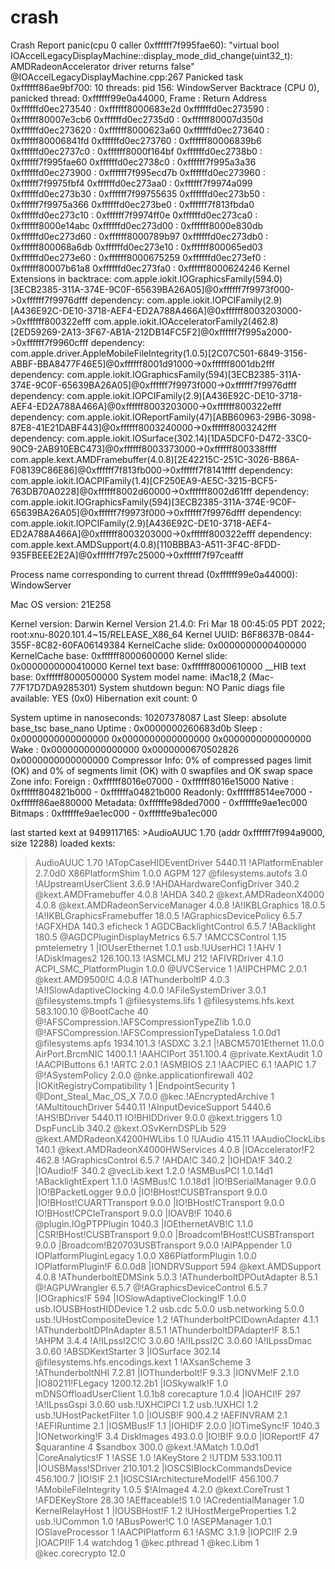 # crash
Crash Report
panic(cpu 0 caller 0xffffff7f995fae60): "virtual bool IOAccelLegacyDisplayMachine::display_mode_did_change(uint32_t): AMDRadeonAccelerator driver returns false" @IOAccelLegacyDisplayMachine.cpp:267
Panicked task 0xffffff86ae9bf700: 10 threads: pid 156: WindowServer
Backtrace (CPU 0), panicked thread: 0xffffff99e0a44000, Frame : Return Address
0xffffffd0ec273540 : 0xffffff8000683e2d 
0xffffffd0ec273590 : 0xffffff80007e3cb6 
0xffffffd0ec2735d0 : 0xffffff80007d350d 
0xffffffd0ec273620 : 0xffffff8000623a60 
0xffffffd0ec273640 : 0xffffff80006841fd 
0xffffffd0ec273760 : 0xffffff80006839b6 
0xffffffd0ec2737c0 : 0xffffff8000f164bf 
0xffffffd0ec2738b0 : 0xffffff7f995fae60 
0xffffffd0ec2738c0 : 0xffffff7f995a3a36 
0xffffffd0ec273900 : 0xffffff7f995ecd7b 
0xffffffd0ec273960 : 0xffffff7f9975fbf4 
0xffffffd0ec273aa0 : 0xffffff7f9974a099 
0xffffffd0ec273b30 : 0xffffff7f99755635 
0xffffffd0ec273b50 : 0xffffff7f9975a366 
0xffffffd0ec273be0 : 0xffffff7f813fbda0 
0xffffffd0ec273c10 : 0xffffff7f9974ff0e 
0xffffffd0ec273ca0 : 0xffffff8000e14abc 
0xffffffd0ec273d00 : 0xffffff8000e830db 
0xffffffd0ec273d60 : 0xffffff8000789b97 
0xffffffd0ec273db0 : 0xffffff800068a6db 
0xffffffd0ec273e10 : 0xffffff800065ed03 
0xffffffd0ec273e60 : 0xffffff8000675259 
0xffffffd0ec273ef0 : 0xffffff80007b61a8 
0xffffffd0ec273fa0 : 0xffffff8000624246 
      Kernel Extensions in backtrace:
         com.apple.iokit.IOGraphicsFamily(594.0)[3ECB2385-311A-374E-9C0F-65639BA26A05]@0xffffff7f9973f000->0xffffff7f9976dfff
            dependency: com.apple.iokit.IOPCIFamily(2.9)[A436E92C-DE10-3718-AEF4-ED2A788A466A]@0xffffff8003203000->0xffffff800322efff
         com.apple.iokit.IOAcceleratorFamily2(462.8)[2ED59269-2A13-3F67-AB1A-212DB14FC5F2]@0xffffff7f995a2000->0xffffff7f9960cfff
            dependency: com.apple.driver.AppleMobileFileIntegrity(1.0.5)[2C07C501-6849-3156-ABBF-BBA8477F46E5]@0xffffff8001d91000->0xffffff8001db2fff
            dependency: com.apple.iokit.IOGraphicsFamily(594)[3ECB2385-311A-374E-9C0F-65639BA26A05]@0xffffff7f9973f000->0xffffff7f9976dfff
            dependency: com.apple.iokit.IOPCIFamily(2.9)[A436E92C-DE10-3718-AEF4-ED2A788A466A]@0xffffff8003203000->0xffffff800322efff
            dependency: com.apple.iokit.IOReportFamily(47)[ABB60963-29B6-3098-87E8-41E21DABF443]@0xffffff8003240000->0xffffff8003242fff
            dependency: com.apple.iokit.IOSurface(302.14)[1DA5DCF0-D472-33C0-90C9-2AB910EBC473]@0xffffff8003373000->0xffffff800338ffff
         com.apple.kext.AMDFramebuffer(4.0.8)[2E42215C-251C-3026-B86A-F08139C86E86]@0xffffff7f813fb000->0xffffff7f8141ffff
            dependency: com.apple.iokit.IOACPIFamily(1.4)[CF250EA9-AE5C-3215-BCF5-763DB70A0228]@0xffffff8002d60000->0xffffff8002d61fff
            dependency: com.apple.iokit.IOGraphicsFamily(594)[3ECB2385-311A-374E-9C0F-65639BA26A05]@0xffffff7f9973f000->0xffffff7f9976dfff
            dependency: com.apple.iokit.IOPCIFamily(2.9)[A436E92C-DE10-3718-AEF4-ED2A788A466A]@0xffffff8003203000->0xffffff800322efff
            dependency: com.apple.kext.AMDSupport(4.0.8)[110BBBA3-A511-3F4C-8FDD-935FBEEE2E2A]@0xffffff7f97c25000->0xffffff7f97ceafff

Process name corresponding to current thread (0xffffff99e0a44000): WindowServer

Mac OS version:
21E258

Kernel version:
Darwin Kernel Version 21.4.0: Fri Mar 18 00:45:05 PDT 2022; root:xnu-8020.101.4~15/RELEASE_X86_64
Kernel UUID: B6F8637B-0844-355F-8C82-60FA06149384
KernelCache slide: 0x0000000000400000
KernelCache base:  0xffffff8000600000
Kernel slide:      0x0000000000410000
Kernel text base:  0xffffff8000610000
__HIB  text base: 0xffffff8000500000
System model name: iMac18,2 (Mac-77F17D7DA9285301)
System shutdown begun: NO
Panic diags file available: YES (0x0)
Hibernation exit count: 0

System uptime in nanoseconds: 10207378087
Last Sleep:           absolute           base_tsc          base_nano
  Uptime  : 0x0000000260683d0b
  Sleep   : 0x0000000000000000 0x0000000000000000 0x0000000000000000
  Wake    : 0x0000000000000000 0x0000000670502826 0x0000000000000000
Compressor Info: 0% of compressed pages limit (OK) and 0% of segments limit (OK) with 0 swapfiles and OK swap space
Zone info:
  Foreign : 0xffffff8016e07000 - 0xffffff8016e15000
  Native  : 0xffffff804821b000 - 0xffffffa04821b000
  Readonly: 0xffffff8514ee7000 - 0xffffff86ae880000
  Metadata: 0xffffffe98ded7000 - 0xffffffe9ae1ec000
  Bitmaps : 0xffffffe9ae1ec000 - 0xffffffe9ba1ec000

last started kext at 9499117165: >AudioAUUC	1.70 (addr 0xffffff7f994a9000, size 12288)
loaded kexts:
>AudioAUUC	1.70
>!ATopCaseHIDEventDriver	5440.11
>!APlatformEnabler	2.7.0d0
>X86PlatformShim	1.0.0
>AGPM	127
@filesystems.autofs	3.0
>!AUpstreamUserClient	3.6.9
>!AHDAHardwareConfigDriver	340.2
@kext.AMDFramebuffer	4.0.8
>!AHDA	340.2
@kext.AMDRadeonX4000	4.0.8
@kext.AMDRadeonServiceManager	4.0.8
>!A!IKBLGraphics	18.0.5
>!A!IKBLGraphicsFramebuffer	18.0.5
>!AGraphicsDevicePolicy	6.5.7
>!AGFXHDA	140.3
>eficheck	1
>AGDCBacklightControl	6.5.7
>!ABacklight	180.5
@AGDCPluginDisplayMetrics	6.5.7
>!AMCCSControl	1.15
>pmtelemetry	1
|IOUserEthernet	1.0.1
>usb.!UUserHCI	1
>!AHV	1
>!ADiskImages2	126.100.13
>!ASMCLMU	212
>!AFIVRDriver	4.1.0
>ACPI_SMC_PlatformPlugin	1.0.0
@UVCService	1
>!A!IPCHPMC	2.0.1
@kext.AMD9500!C	4.0.8
>!AThunderboltIP	4.0.3
>!A!ISlowAdaptiveClocking	4.0.0
>!AFileSystemDriver	3.0.1
@filesystems.tmpfs	1
@filesystems.lifs	1
@filesystems.hfs.kext	583.100.10
@BootCache	40
@!AFSCompression.!AFSCompressionTypeZlib	1.0.0
@!AFSCompression.!AFSCompressionTypeDataless	1.0.0d1
@filesystems.apfs	1934.101.3
>!ASDXC	3.2.1
|!ABCM5701Ethernet	11.0.0
>AirPort.BrcmNIC	1400.1.1
>!AAHCIPort	351.100.4
@private.KextAudit	1.0
>!AACPIButtons	6.1
>!ARTC	2.0.1
>!ASMBIOS	2.1
>!AACPIEC	6.1
>!AAPIC	1.7
@!ASystemPolicy	2.0.0
@nke.applicationfirewall	402
|IOKitRegistryCompatibility	1
|EndpointSecurity	1
@Dont_Steal_Mac_OS_X	7.0.0
@kec.!AEncryptedArchive	1
>!AMultitouchDriver	5440.11
>!AInputDeviceSupport	5440.6
>!AHS!BDriver	5440.11
>IO!BHIDDriver	9.0.0
@kext.triggers	1.0
>DspFuncLib	340.2
@kext.OSvKernDSPLib	529
@kext.AMDRadeonX4200HWLibs	1.0
>!UAudio	415.11
>!AAudioClockLibs	140.1
@kext.AMDRadeonX4000HWServices	4.0.8
|IOAccelerator!F2	462.8
>!AGraphicsControl	6.5.7
>!AHDA!C	340.2
|IOHDA!F	340.2
|IOAudio!F	340.2
@vecLib.kext	1.2.0
>!ASMBusPCI	1.0.14d1
>!ABacklightExpert	1.1.0
>!ASMBus!C	1.0.18d1
|IO!BSerialManager	9.0.0
|IO!BPacketLogger	9.0.0
|IO!BHost!CUSBTransport	9.0.0
|IO!BHost!CUARTTransport	9.0.0
|IO!BHost!CTransport	9.0.0
>IO!BHost!CPCIeTransport	9.0.0
|IOAVB!F	1040.6
@plugin.IOgPTPPlugin	1040.3
|IOEthernetAVB!C	1.1.0
|CSR!BHost!CUSBTransport	9.0.0
|Broadcom!BHost!CUSBTransport	9.0.0
|Broadcom!B20703USBTransport	9.0.0
>!AIPAppender	1.0
>IOPlatformPluginLegacy	1.0.0
>X86PlatformPlugin	1.0.0
>IOPlatformPlugin!F	6.0.0d8
|IONDRVSupport	594
@kext.AMDSupport	4.0.8
>!AThunderboltEDMSink	5.0.3
>!AThunderboltDPOutAdapter	8.5.1
@!AGPUWrangler	6.5.7
@!AGraphicsDeviceControl	6.5.7
|IOGraphics!F	594
|IOSlowAdaptiveClocking!F	1.0.0
>usb.IOUSBHostHIDDevice	1.2
>usb.cdc	5.0.0
>usb.networking	5.0.0
>usb.!UHostCompositeDevice	1.2
>!AThunderboltPCIDownAdapter	4.1.1
>!AThunderboltDPInAdapter	8.5.1
>!AThunderboltDPAdapter!F	8.5.1
>!AHPM	3.4.4
>!A!ILpssI2C!C	3.0.60
>!A!ILpssI2C	3.0.60
>!A!ILpssDmac	3.0.60
>!ABSDKextStarter	3
|IOSurface	302.14
@filesystems.hfs.encodings.kext	1
>!AXsanScheme	3
>!AThunderboltNHI	7.2.81
|IOThunderbolt!F	9.3.3
|IONVMe!F	2.1.0
|IO80211!FLegacy	1200.12.2b1
|IOSkywalk!F	1.0
>mDNSOffloadUserClient	1.0.1b8
>corecapture	1.0.4
|IOAHCI!F	297
>!A!ILpssGspi	3.0.60
>usb.!UXHCIPCI	1.2
>usb.!UXHCI	1.2
>usb.!UHostPacketFilter	1.0
|IOUSB!F	900.4.2
>!AEFINVRAM	2.1
>!AEFIRuntime	2.1
|IOSMBus!F	1.1
|IOHID!F	2.0.0
|IOTimeSync!F	1040.3
|IONetworking!F	3.4
>DiskImages	493.0.0
|IO!B!F	9.0.0
|IOReport!F	47
$quarantine	4
$sandbox	300.0
@kext.!AMatch	1.0.0d1
|CoreAnalytics!F	1
>!ASSE	1.0
>!AKeyStore	2
>!UTDM	533.100.11
|IOUSBMass!SDriver	210.101.2
|IOSCSIBlockCommandsDevice	456.100.7
|IO!S!F	2.1
|IOSCSIArchitectureModel!F	456.100.7
>!AMobileFileIntegrity	1.0.5
$!AImage4	4.2.0
@kext.CoreTrust	1
>!AFDEKeyStore	28.30
>!AEffaceable!S	1.0
>!ACredentialManager	1.0
>KernelRelayHost	1
|IOUSBHost!F	1.2
>!UHostMergeProperties	1.2
>usb.!UCommon	1.0
>!ABusPower!C	1.0
>!ASEPManager	1.0.1
>IOSlaveProcessor	1
>!AACPIPlatform	6.1
>!ASMC	3.1.9
|IOPCI!F	2.9
|IOACPI!F	1.4
>watchdog	1
@kec.pthread	1
@kec.Libm	1
@kec.corecrypto	12.0

